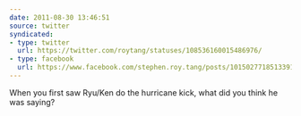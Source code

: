 ```yaml
---
date: 2011-08-30 13:46:51
source: twitter
syndicated:
- type: twitter
  url: https://twitter.com/roytang/statuses/108536160015486976/
- type: facebook
  url: https://www.facebook.com/stephen.roy.tang/posts/10150277185133912
---
```


When you first saw Ryu/Ken do the hurricane kick, what did you think he was saying?